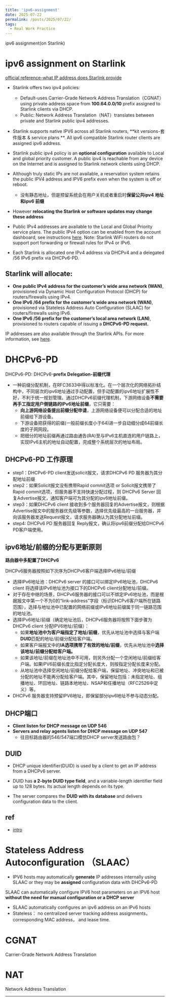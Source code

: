 ```yaml
---
title: 'ipv6-assignment'
date: 2025-07-22
permalink: /posts/2025/07/22/
tags:
  - Real Work Practice
---
```


ipv6 assignment(on Starlink)

# ipv6 assignment on Starlink

[official reference-what IP address does Starlink provide](https://www.starlink.com/gu/support/article/1192f3ef-2a17-31d9-261a-a59d215629f4?srsltid=AfmBOor7__s7CETprRRfgaBZ3fcLyGvGiTiBd733FpHvcGJRW8a_9lfc)

* Starlink offers two ipv4 policies:
  * Default-uses Carrier-Grade Network Address Translation（CGNAT）using private address space from **100.64.0.0/10** prefix assigned to Starlink clients via DHCP.
  * Public: Network Address Translation（NAT）translates between private and Starlink public ipv4 addresses.
* Starlink supports native IPV6 across all Starlink routers, **kit versions-套件版本 & service plans **. All ipv6 compatible Starlink router clients are assigned ipv6 address.

* Starlink public ipv4 policy is an **optional configuration** available to Local and global priority customer. A public ipv4 is reachable from any device on the Internet and is assigned to Starlink network clients using DHCP.
* Although truly static IPs are not available, a reservation system retains the public IPV4 address and IPV6  prefix even when the system is off or reboot.  
  * 没有静态地址，但是预留系统会在用户关机或者重启时**保留公共ipv4 地址和ipv6 前缀**
* However **relocating the Starlink or software updates may change these address**

* Public IPv4 addresses are available to the Local and Global Priority service plans. The public IPv4 option can be enabled from the account dashboard, see instructions [here](https://support.starlink.com/?topic=13f0056c-6f6d-5a55-623c-fe94ad9947c5). Note: Starlink WiFi routers do not support port forwarding or firewall rules for IPv4 or IPv6.

* Each Starlink is allocated one IPv4 address via DHCPv4 and a delegated /56 IPv6 prefix via DHCPv6-PD.

## Starlink will allocate:

- **One public IPv4 address for the customer’s wide area network (WAN)**, provisioned via Dynamic Host Configuration Protocol (DHCP) for routers/firewalls using IPv4.
- **One IPv6 /64 prefix for the customer’s wide area network (WAN)**, provisioned via Stateless Address Auto Configuration (SLAAC) for routers/firewalls using IPv6.
- **One IPv6 /56 prefix for the customer’s local area network (LAN)**, provisioned to routers capable of issuing a **DHCPv6-PD request.**

IP addresses are also available through the Starlink APIs. For more information, see [here](https://www.starlink.com/support/article/90109cc2-c7ec-31ff-d160-0a87f16ef759).

# DHCPv6-PD

DHCPv6-PD:  DHCPv6-**prefix Delegation-前缀代理**

* 一种前缀分配机制，在RFC3633中得以标准化。在一个层次化的网络拓扑结构中，不同层次的ipv6地址通过手动配置，但手动配置的ipv6地址扩展性不好，不利于统一规划管理。通过DHCPv6前缀代理机制，下游网络设备**不需要再手工指定用户侧链路的IPv6地址前缀**，它只需要：
  * **向上游网络设备提出前缀分配申请**，上游网络设备便可以分配合适的地址前缀给下游设备。
  * 下游设备把获得的前缀(一般前缀长度小于64)进一步自动细分成64前缀长度的子网网段。
  * 把细分的地址前缀再通过路由通告(RA)至与IPv6主机直连的用户链路上，实现IPv6主机的地址自动配置，完成整个系统层次的地址布局。

## DHCPv6-PD 工作原理

* step1：DHCPv6-PD client发送solicit报文，请求DHCPv6 PD 服务器为其分配地址前缀
* step2：如果Solicit报文没有携带Rapid commit选项 or Solicit报文携带了Rapid commit选项，但服务器不支持快速分配过程，则 DHCPv6 Server 回复Advertise报文，通知客户端可为其分配的ipv6地址前缀。
* step3：如果DHCPv6 client 接收到多个服务器回复的Advertise报文，则根据Advertise报文中的服务器优先级等参数，选择优先级最高的一台服务器，并向该服务器发送Request报文，请求服务器确认为其分配地址前缀。
* step4: DHCPv6 PD 服务器回复 Reply报文，确认将ipv6前缀分配给DHCPv6 PD客户端使用。

## ipv6地址/前缀的分配与更新原则

**路由器中多配置了DHCPv6**

DHCPv6服务器按照如下次序为DHCPv6客户端选择IPv6地址/前缀

* 选择IPv6地址池：DHCPv6 server 的接口可以绑定IPv6地址池，DHCPv6 client 将选择该IPv6地址池为接口下的DHCPv6 client分配地址/前缀。
* 对于存在中继的场景，DHCPv6服务器的接口可以不绑定IPv6地址池，而是根据报文中第一个不为0的“link-address”字段（标识DHCPv6客户端所在链路范围），选择与地址池中已配置的网络前缀或IPv6地址前缀属于同一链路范围的地址池。
* 选择IPv6地址/前缀（确定地址池后，DHCPv6服务器将按照下面步骤为DHCPv6 client 分配IPV6地址/前缀）：
  * 如果**地址池中为客户端指定了地址/前缀**，优先从地址池中选择与客户端**DUID**匹配的地址/前缀分配给客户端。
  * 如果客户端报文中的**IA选项携带了有效的地址/前缀**，优先从地址池中**选择该地址/前缀分配给客户端。**
  * 如果该地址/前缀在地址池中不可用，则另外分配一个空闲地址/前缀给客户端。如果IPV6前缀长度比指定分配长度大，则按指定分配长度来分配。
  * 从地址池中选择空闲地址/前缀分配给客户端，保留地址、冲突地址和已被分配的地址不能再分配给客户端。其中，保留地址包括：未指定地址、组播地址、环回地址、链路本地地址、NSAP和任播地址（RFC2526中定义）等。
* DHCPv6 服务器支持预留IPV6地址，即保留部分ipv6地址不参与动态分配。

## DHCP端口

* **Client listen for DHCP message on UDP 546** 
* **Servers and relay agents listen for DHCP message on UDP 547**
  * 往目标路由器的546/547端口模仿DHCP server发送路由包？

## DUID

* DHCP unique identifier(DUID) is used by a client to get an IP address from a DHCPv6 server.
* DUID has **a 2-byte DUID type field**, and a variable-length identifier field up to 128 bytes.  Its actual length depends on its type.

* The server compares the **DUID with its database** and delivers configuration data to the client. 

## ref

* [intro](https://support.huawei.com/enterprise/zh/doc/EDOC1000178148/459891c4)

# Stateless Address Autoconfiguration  （SLAAC）

* IPV6 hosts may automatically **generate** IP addresses internally using SLAAC or they may be **assigned** configuration data with DHCPv6-PD



SLAAC can automatically configure IPV6 host parameters on an IPV6 host **without the need for manual configuration or a DHCP server**

* SLAAC automatically configures an ipv6 address on an IPv6 hosts
* Stateless： no centralized server tracking address assignments，corresponding MAC address， and lease time.













# CGNAT

Carrier-Grade Network Address Translation











# NAT 

Network Address Translation
















------

